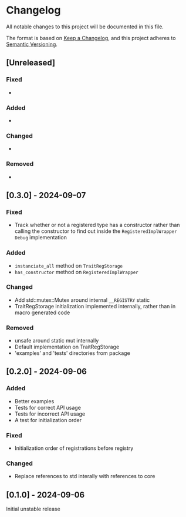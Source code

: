 # Changelog

All notable changes to this project will be documented in this file.

The format is based on [Keep a Changelog](https://keepachangelog.com/en/1.1.0/),
and this project adheres to [Semantic Versioning](https://semver.org/spec/v2.0.0.html).

## [Unreleased]

### Fixed

-

### Added

-

### Changed

-

### Removed

-

## [0.3.0] - 2024-09-07

### Fixed

- Track whether or not a registered type has a constructor rather than calling the constructor to
  find out inside the `RegisteredImplWrapper` `Debug` implementation

### Added

- `instanciate_all` method on `TraitRegStorage`
- `has_constructor` method on `RegisteredImplWrapper`

### Changed

- Add std::mutex::Mutex around internal ```__REGISTRY``` static
- TraitRegStorage initialization implemented internally, rather than in macro generated code

### Removed

- unsafe around static mut internally
- Default implementation on TraitRegStorage
- 'examples' and 'tests' directories from package

## [0.2.0] - 2024-09-06

### Added

- Better examples
- Tests for correct API usage
- Tests for incorrect API usage
- A test for initialization order

### Fixed

- Initialization order of registrations before registry

### Changed

- Replace references to std interally with references to core

## [0.1.0] - 2024-09-06

Initial unstable release
